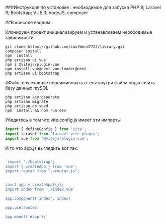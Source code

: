 ###Инструкция по установке : 
необходимое для запуска 
    PHP 8;  Laravel 9; Bootstrap; VUE 3; nodeJS, composer
    

##В консоле вводим :

Клонируем проект,инициализируем и устанавливаем необходимые зависимости
```
git clone https://github.com/LastWord7722/library.git
composer install
npm  install
php artisan ui vue
npm i @vitejs/plugin-vue
npm install vue@next vue-loader@next
php artisan ui bootstrap
```
#Файл .env.example переиминовать в .env  внутри файла подключить базу данных mySQL
```
php artisan key:generate
php artisan migrate
php artisan db:seed
npm  install && npm run dev
```



Убедитесь в том что vite.config.js имеет эти импорты
```javascript
import { defineConfig } from 'vite';
import laravel from 'laravel-vite-plugin';
import vue from '@vitejs/plugin-vue';
```
И то что app.js  выглядить вот так:
```javascript

`import './bootstrap';
import { createApp } from 'vue';
import router from "./router.js";


const app = createApp({});
import index from './index.vue'

app.component('index', index)

app.use(router)

app.mount('#app');`

```